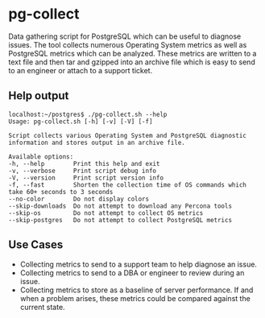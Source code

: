 # pg-collect
Data gathering script for PostgreSQL which can be useful to diagnose issues.  The tool collects numerous Operating System metrics as well as PostgreSQL metrics which can be analyzed.  These metrics are written to a text file and then tar and gzipped into an archive file which is easy to send to an engineer or attach to a support ticket.

## Help output
```
localhost:~/postgres$ ./pg-collect.sh --help
Usage: pg-collect.sh [-h] [-v] [-V] [-f]

Script collects various Operating System and PostgreSQL diagnostic information and stores output in an archive file.

Available options:
-h, --help        Print this help and exit
-v, --verbose     Print script debug info
-V, --version     Print script version info
-f, --fast        Shorten the collection time of OS commands which take 60+ seconds to 3 seconds
--no-color        Do not display colors
--skip-downloads  Do not attempt to download any Percona tools
--skip-os         Do not attempt to collect OS metrics
--skip-postgres   Do not attempt to collect PostgreSQL metrics
```

## Use Cases
* Collecting metrics to send to a support team to help diagnose an issue.
* Collecting metrics to send to a DBA or engineer to review during an issue.
* Collecting metrics to store as a baseline of server performance.  If and when a problem arises, these metrics could be compared against the current state.

